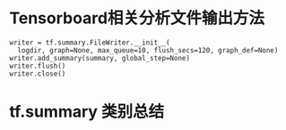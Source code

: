 # Tensorboard相关分析文件输出方法

```python3
writer = tf.summary.FileWriter.__init__(
  logdir, graph=None, max_queue=10, flush_secs=120, graph_def=None)
writer.add_summary(summary, global_step=None)
writer.flush()
writer.close()
```

# tf.summary 类别总结

